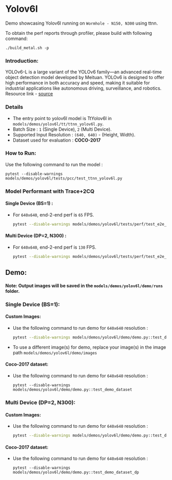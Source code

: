 # Yolov6l
Demo showcasing Yolov6l running on `Wormhole - N150, N300` using ttnn.

To obtain the perf reports through profiler, please build with following command:
```
./build_metal.sh -p
```

### Introduction:
YOLOv6-L is a large variant of the YOLOv6 family—an advanced real-time object detection model developed by Meituan. YOLOv6 is designed to offer high performance in both accuracy and speed, making it suitable for industrial applications like autonomous driving, surveillance, and robotics. Resource link - [source](https://github.com/meituan/YOLOv6)

### Details
- The entry point to yolov6l model is TtYolov6l in `models/demos/yolov6l/tt/ttnn_yolov6l.py`.
- Batch Size : `1` (Single Device), `2` (Multi Device).
- Supported Input Resolution : `(640, 640)` - (Height, Width).
- Dataset used for evaluation : **COCO-2017**

### How to Run:

Use the following command to run the model :
```
pytest --disable-warnings models/demos/yolov6l/tests/pcc/test_ttnn_yolov6l.py
```

### Model Performant with Trace+2CQ

#### Single Device (BS=1) :

- For `640x640`, end-2-end perf is `65` FPS.

  ```bash
  pytest --disable-warnings models/demos/yolov6l/tests/perf/test_e2e_performant.py::test_perf_yolov6l
  ```

#### Multi Device (DP=2, N300) :

- For `640x640`, end-2-end perf is `130` FPS.

  ```bash
  pytest --disable-warnings models/demos/yolov6l/tests/perf/test_e2e_performant.py::test_perf_yolov6l_dp
  ```

## Demo:

#### Note: Output images will be saved in the `models/demos/yolov6l/demo/runs` folder.

### Single Device (BS=1):

#### Custom Images:

- Use the following command to run demo for `640x640` resolution :

    ```bash
    pytest --disable-warnings models/demos/yolov6l/demo/demo.py::test_demo
    ```

- To use a different image(s) for demo, replace your image(s) in the image path `models/demos/yolov6l/demo/images`

#### Coco-2017 dataset:

- Use the following command to run demo for `640x640` resolution :

  ```
  pytest --disable-warnings models/demos/yolov6l/demo/demo.py::test_demo_dataset
  ```

### Multi Device (DP=2, N300):

#### Custom Images:

- Use the following command to run demo for `640x640` resolution :

  ```bash
  pytest --disable-warnings models/demos/yolov6l/demo/demo.py::test_demo_dp
  ```

#### Coco-2017 dataset:

- Use the following command to run demo for `640x640` resolution :

  ```
  pytest --disable-warnings models/demos/yolov6l/demo/demo.py::test_demo_dataset_dp
  ```
